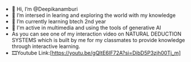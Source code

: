 - 👋 Hi, I’m @Deepikanamburi
- 👀 I’m intersed in learing and exploring the world with my knowledge
- 🌱 I’m currently learning btech 2nd year
- 🙂 I'm active in multimedia and using the tools of generative AI
- As you can see one of my interaction video on NATURAL DEDUCTION SYSTEMS which is built by me for my classmates to provide knowledge through interactive learning.
- 🎞️Youtube Link:[https://youtu.be/gQItE6IF72A?si=DibD5P3zjh00Tj_m]

